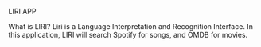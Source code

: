 LIRI APP

What is LIRI? Liri is a Language Interpretation and Recognition Interface. 
In this application, LIRI will search Spotify for songs, and OMDB for movies.